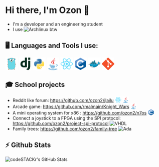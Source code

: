 # Hi there, I'm  Ozon 👋

- I'm a developer and an engineering student
- I use <img src="https://www.vectorlogo.zone/logos/archlinux/archlinux-icon.svg" alt="Archlinux" height="20" valign=text-bottom/> btw

## 🖥️ Languages and Tools I use:

<p align="left">
    <img src="https://raw.githubusercontent.com/devicons/devicon/master/icons/go/go-original.svg" alt="Go" height=40>
    <img src="https://raw.githubusercontent.com/devicons/devicon/master/icons/django/django-plain.svg" alt="Django" height=40>
    <img src="https://raw.githubusercontent.com/devicons/devicon/master/icons/python/python-original.svg" alt="Python" height=40>
    <img src="https://raw.githubusercontent.com/devicons/devicon/master/icons/java/java-original.svg" alt="Java" height=40>
    <img src="https://raw.githubusercontent.com/devicons/devicon/master/icons/react/react-original.svg" alt="React" height=40>
    <img src="https://raw.githubusercontent.com/devicons/devicon/master/icons/c/c-original.svg" alt="C" height=40>
    <img src="https://raw.githubusercontent.com/devicons/devicon/master/icons/docker/docker-original.svg" alt="Docker" height=40>
    <img src="https://raw.githubusercontent.com/devicons/devicon/master/icons/git/git-original.svg" alt="Git" height=40>
</p>

## 🎓 School projects
* Reddit like forum: https://github.com/ozon2/jlailu <img src="https://raw.githubusercontent.com/devicons/devicon/master/icons/react/react-original.svg" alt="React" height=20 valign=text-bottom> <img src="https://raw.githubusercontent.com/devicons/devicon/master/icons/java/java-original.svg" alt="Java" height=20 valign=text-bottom>
* Arcade game: https://github.com/rmalmain/Knight_Wars <img src="https://raw.githubusercontent.com/devicons/devicon/master/icons/java/java-original.svg" alt="Java" height=20 valign=text-bottom>
* A mini operating system for x86 : https://github.com/ozon2/n7os <img src="https://raw.githubusercontent.com/devicons/devicon/master/icons/c/c-original.svg" alt="C" height=20 valign=text-bottom>
* Connect a joystick to a FPGA
using the SPI protocol: https://github.com/ozon2/project-spi-protocol <img src="https://raw.githubusercontent.com/SublimeText/AFileIcon/master/icons/svg/file_type_vhdl.svg" alt="VHDL" height=20 valign=text-bottom>
* Family trees: https://github.com/ozon2/family-tree <img src="https://raw.githubusercontent.com/actions/starter-workflows/main/icons/ada.svg" alt="Ada" height=20 valign=text-bottom>

## ⚡ Github Stats

<img align="left" alt="codeSTACKr's GitHub Stats" src="https://github-readme-stats.vercel.app/api?username=ozon2&show_icons=true&hide=stars&count_private=true" />
